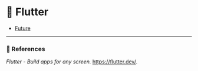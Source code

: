 # :flipper: Flutter
- [Future](/AsynchronousProgramming.md)

---
### :bookmark_tabs: References
*Flutter - Build apps for any screen.* https://flutter.dev/.